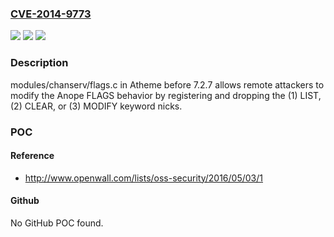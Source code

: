 ### [CVE-2014-9773](https://cve.mitre.org/cgi-bin/cvename.cgi?name=CVE-2014-9773)
![](https://img.shields.io/static/v1?label=Product&message=n%2Fa&color=blue)
![](https://img.shields.io/static/v1?label=Version&message=n%2Fa&color=blue)
![](https://img.shields.io/static/v1?label=Vulnerability&message=n%2Fa&color=brighgreen)

### Description

modules/chanserv/flags.c in Atheme before 7.2.7 allows remote attackers to modify the Anope FLAGS behavior by registering and dropping the (1) LIST, (2) CLEAR, or (3) MODIFY keyword nicks.

### POC

#### Reference
- http://www.openwall.com/lists/oss-security/2016/05/03/1

#### Github
No GitHub POC found.

